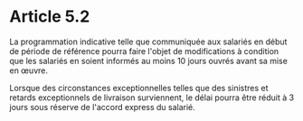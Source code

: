 # Article 5.2

La programmation indicative telle que communiquée aux salariés en début de période de référence pourra faire l'objet de modifications à condition que les salariés en soient informés au moins 10 jours ouvrés avant sa mise en œuvre.

Lorsque des circonstances exceptionnelles telles que des sinistres et retards exceptionnels de livraison surviennent, le délai pourra être réduit à 3 jours sous réserve de l'accord express du salarié.

